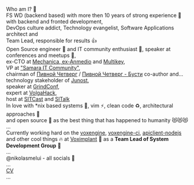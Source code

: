 <!-- [![CV description](https://github.com/nikolasmelui/nikolasmelui/blob/master/description.gif)](https://github.com/nikolasmelui/nikolasmelui/blob/master/CV.md) -->

Who am I? 🤔  
FS WD (backend based) with more then 10 years of strong experience 💪 with backend and fronted development,  
DevOps culture addict, Technology evangelist, Software Applications architect and  
Team Lead, responsible for results 👍  
Open Source engineer 🌱 and IT community enthusiast 🌿, speaker at conferences and meetups 🎤,  
ex-CTO at [Mechanica, ex-Anmedio](https://mechanica.agency/) and [Multikey](https://multikey.studio),  
VP at ["Samara IT Community"](https://sitc.community/),  
сhairman of [Пивной Четверг](beer4.ru) / [Пивной Четверг - Бусти](https://boosty.to/beer4)
co-author and...  
  technology stakeholder of [Junost](https://anmedio.github.io/junost/),  
  speaker at [GrindConf](https://sitc.community/events/grind-conf/),  
  expert at [VolgaHack](https://sitc.community/events/volgahack/),  
  host at [SITCast](https://podcasts.apple.com/ru/podcast/sitcast/id1449716272) and [SITalk](https://podcasts.apple.com/ru/podcast/sitcast/id1449716272)  
In love with \*nix based systems 🐧, vim ⚡, clean code ♻️, architectural approaches 🧠  
and open source 🚀 as the best thing that has happened to humanity 😻😻😻  
...  
Currently working hard on the [voxengine](https://voximplant.com/docs/guides/voxengine), [voxengine-ci](https://github.com/voximplant/voxengine-ci), [apiclient-nodejs](https://github.com/voximplant/apiclient-nodejs) and other cool things 🔥 at [Voximplant](https://voximplant.com) 💜 as a **Team Lead of System Development Group** 👷  
...  
@nikolasmelui - all socials 💬  
...  
[CV](https://github.com/NikolasMelui/nikolasmelui/blob/master/CV.js)  
...  
